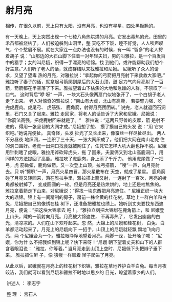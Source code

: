 # 射月亮
​相传，在很久以前，天上只有太阳，没有月亮，也没有星星，四处黑黝黝的。

​有一天晚上，天上突然出现一个七棱八角热烘烘的月亮。它发出毒热的光，田里的禾苗都被烧枯了。人们被迫躲到山洞里，整
天吃不下饭，睡不好觉，人人唉声叹气，个个愁眉不展。就在大家连一点办法也没有的时候，有一叫 “智多”的老人捋着胡子
说：“山那边的大石山脚下住着一对年轻夫妇，男的叫雅拉，是一个百发百中的猎手；女的叫尼娥，织得一手漂亮的瑶锦。找
到他们，或许能帮助我们想个好主意。”人们听了老人的话，就成群结队来找雅拉和尼娥。 尼娥听了众人的请求，又望了望毒
热的月亮，对雅拉说：“拿起你的弓箭把月亮射下来救救大家吧。” 雅拉听了妻子的话，就拿起弓箭爬到屋后的大石山顶，鼓
足力气向月亮射了一百箭，箭箭都在半空落了下来。雅拉望着山下枯焦的大地和急躁的人群，不禁叹了一口气。 这时背后“咿
呀“ 一声，一块大石头像两扇门似地张开了，一个白胡子老人走了出来。 老人对惊奇的雅拉说：“南山有大虎，北山有高鹿，
若要臂力强、吃完虎鹿肉。虎尾弓、 虎筋弦、 鹿角箭，射得月亮团团转。” 说完，老人就退回石洞里，石门又关了起来。雅拉
走回家，将老人的话告诉了大家和尼娥。尼娥说： ”你箭法高强，把虎鹿射回来就是了。“　雅拉说：“这两只野兽的皮厚，箭
是射不进的，得用一张坚韧的大网才成。”尼娥想了想、 摸了摸自己的头发 说：“用 它来织吧。”她说完便扯。 真奇怪，头发
扯光了又长出来，像蚕丝一样尽扯尽出。 两人不分昼夜 地织网，一连织了三十天，一张大网织成了。他们把大网在南山老虎
住的洞口围好。老虎一出洞口找食就被网住了，任凭它怎样大吼大翻也挣不脱。尼娥用针刺瞎了虎眼，雅拉用斧砍碎虎头，拖
了回来。夫妻俩又到北山高鹿洞口，用同样的方法提回了高鹿。雅拉吃了虎鹿肉，身上添了千斤力。 他用虎尾做了一把弓，虎
筋做弦，鹿角做箭。又一次登上山顶，拉弓搭箭， ”嗖“一声，向月亮射去。只 听“劈叭”一声，月亮火星四冒，那火星散布在
天空，就成了星星。 鹿角箭碰了月亮又转回来，落在雅拉手里，雅拉搭上箭又射，一连射了一百次，月亮的棱角都被射掉了，
变成圆圆的一轮。但是月亮还是热烘烘的，地上还是枯焦焦的。雅拉拿着箭走下山来，对尼娥说：”得找一块东西把月亮遮住。“
尼娥正织一块大大的瑶锦。锦上有一间精制的房子，房前一株金黄的桂花树，草地上一群白羊和白兔，尼娥把自己的像绣在桂
树下，还准备把雅拉也绣上。她听到丈夫要找东西遮月亮，便说：”把这块大锦拿去 吧！。“雅拉立刻把大锦绑在鹿角箭上，和
尼娥登上山头，飕的一箭射向月亮。月亮被大锦遮住， 不再毒热了， 它发出幽幽的白光，清凉凉的。人们在山下欢呼起来。忽
然，大锦上的尼娥和桂花树， 白兔、白羊都活动起来了。月亮上的尼娥向下 一招手，山顶上的尼娥就轻飘 飘地飞向月亮，两
个尼娥合为一个。雅拉眼睁睁地望着月亮，两脚一跺，扯开嗓子喊： ”尼娥，你为什 么不把我织到锦上呢？快下来呀！“尼娥
朝下望着丈夫和山下的人群含着眼泪说： "雅拉，你等着。” 当月亮走到山顶上空时，尼娥低下头把辫子垂下来。 雅拉抓住辫
子，像 猿猴一样顺着 辫子爬进了月亮。

​从此以后，尼娥就在月亮上的桂花树下织锦，雅拉在草地养护白羊白兔。每当月夜皎洁，我们就可以看到尼娥和雅拉不时地以思乡的
目光，瞭望着家乡的人们。

​																讲述人 ： 李志宇

​																整    理 ： 宫石人